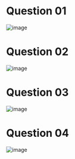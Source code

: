 # Question 01
![image](https://github.com/user-attachments/assets/fccbd208-c531-4662-a995-812f72676576)


# Question 02
![image](https://github.com/user-attachments/assets/1415e21d-dc51-4c8b-ba43-a0689a9ab82b)

# Question 03
![image](https://github.com/user-attachments/assets/fa192e07-0337-4d23-863d-e8b707125802)


# Question 04
![image](https://github.com/user-attachments/assets/6703770e-85f2-4f9a-a628-a8108564bde5)

